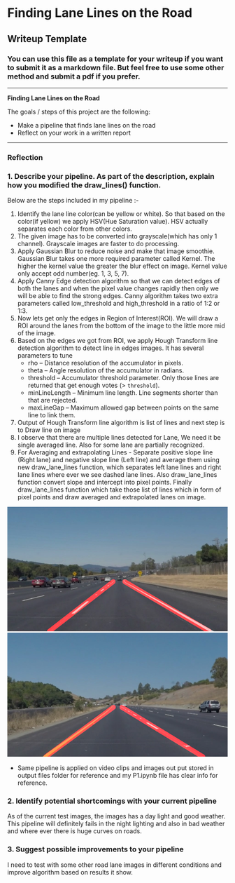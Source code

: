 # **Finding Lane Lines on the Road** 

## Writeup Template

### You can use this file as a template for your writeup if you want to submit it as a markdown file. But feel free to use some other method and submit a pdf if you prefer.

---

**Finding Lane Lines on the Road**

The goals / steps of this project are the following:
* Make a pipeline that finds lane lines on the road
* Reflect on your work in a written report


[//]: # (Image References)

[image1]: ./test_images_output/solidWhiteCurve_annotated.jpg "solidWhiteCurve_processed"
[image2]: ./test_images_output/solidYellowCurve_annotated.jpg "solidYellowCurve_processed"

---

### Reflection

### 1. Describe your pipeline. As part of the description, explain how you modified the draw_lines() function.

Below are the steps included in my pipeline :-
1. Identify the lane line color(can be yellow or white). So that based on the color(if yellow) we apply HSV(Hue Saturation value). HSV actually separates each color from other colors. 
2. The given image has to be converted into grayscale(which has only 1 channel). Grayscale images are faster to do processing.
3. Apply Gaussian Blur to reduce noise and make that image smoothie. Gaussian Blur takes one more required parameter called Kernel. The higher the kernel value the greater the blur effect on image. Kernel value only accept odd number(eg. 1, 3, 5, 7).
4. Apply Canny Edge detection algorithm so that we can detect edges of both the lanes and when the pixel value changes rapidly then only we will be able to find the strong edges. Canny algorithm takes two extra parameters called low_threshold and high_threshold in a ratio of 1:2 or 1:3.
5. Now lets get only the edges in Region of Interest(ROI). We will draw a ROI around the lanes from the bottom of the image to the little more mid of the image.
6. Based on the edges we got from ROI, we apply Hough Transform line detection algorithm to detect line in edges images. It has several parameters to tune 
    - rho – Distance resolution of the accumulator in pixels.
    - theta – Angle resolution of the accumulator in radians.
    - threshold – Accumulator threshold parameter. Only those lines are returned that get enough votes (> `threshold`).
    - minLineLength – Minimum line length. Line segments shorter than that are rejected.
    - maxLineGap – Maximum allowed gap between points on the same line to link them.
7. Output of Hough Transform line algorithm is list of lines and next step is to Draw line on image
8. I observe that there are multiple lines detected for Lane, We need it be single averaged line. Also for some lane are partially recognized.
9. For Averaging and extrapolating Lines - Separate positive slope line (Right lane) and negative slope line (Left line) and average them using new draw_lane_lines function, which separates left lane lines and right lane lines where ever we see dashed lane lines. Also draw_lane_lines function convert slope and intercept into pixel points. Finally draw_lane_lines function which take those list of lines which in form of pixel points and draw averaged and extrapolated lanes on image. 

![alt text][image1]
![alt text][image2]

- Same pipeline is applied on video clips and images out put stored in output files folder for reference and my P1.ipynb file has clear info for reference.

### 2. Identify potential shortcomings with your current pipeline

As of the current test images, the images has a day light and good weather. This pipeline will definitely fails in the night lighting and also in bad weather and where ever there is huge curves on roads.

### 3. Suggest possible improvements to your pipeline

I need to test with some other road lane images in different conditions and improve algorithm based on results it show.
